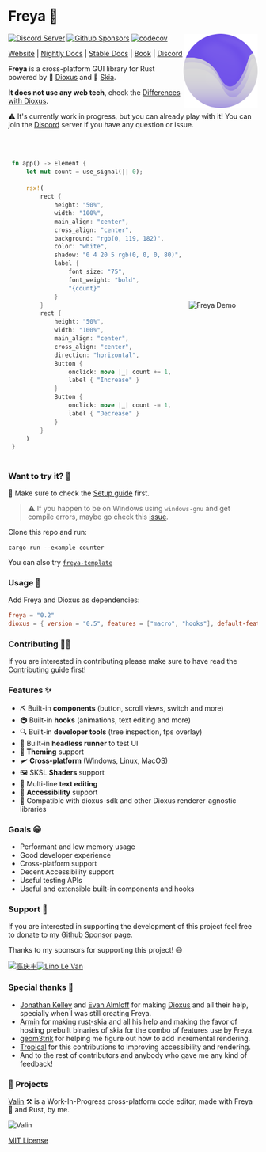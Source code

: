 # Freya 🦀

<a href="https://freyaui.dev/"><img align="right" src="logo.svg" alt="Freya logo" width="150"/></a>

[![Discord Server](https://img.shields.io/discord/1015005816094478347.svg?logo=discord&style=flat-square)](https://discord.gg/sYejxCdewG)
[![Github Sponsors](https://img.shields.io/github/sponsors/marc2332?style=social)](https://github.com/sponsors/marc2332)
[![codecov](https://codecov.io/github/marc2332/freya/branch/main/graph/badge.svg?token=APSGEC84B8)](https://codecov.io/github/marc2332/freya)

[Website](https://freyaui.dev) | [Nightly Docs](https://docs.freyaui.dev/freya) | [Stable Docs](https://docs.rs/freya/latest/freya) | [Book](https://book.freyaui.dev) | [Discord](https://discord.gg/sYejxCdewG)

**Freya** is a cross-platform GUI library for Rust powered by 🧬 [Dioxus](https://dioxuslabs.com) and 🎨 [Skia](https://skia.org/). 

**It does not use any web tech**, check the [Differences with Dioxus](https://book.freyaui.dev/differences_with_dioxus.html). 

⚠️ It's currently work in progress, but you can already play with it! You can join the [Discord](https://discord.gg/sYejxCdewG) server if you have any question or issue. 

<br/>

<table>
<tr>
<td style="border:hidden;">

```rust
fn app() -> Element {
    let mut count = use_signal(|| 0);

    rsx!(
        rect {
            height: "50%",
            width: "100%",
            main_align: "center",
            cross_align: "center",
            background: "rgb(0, 119, 182)",
            color: "white",
            shadow: "0 4 20 5 rgb(0, 0, 0, 80)",
            label {
                font_size: "75",
                font_weight: "bold",
                "{count}"
            }
        }
        rect {
            height: "50%",
            width: "100%",
            main_align: "center",
            cross_align: "center",
            direction: "horizontal",
            Button {
                onclick: move |_| count += 1,
                label { "Increase" }
            }
            Button {
                onclick: move |_| count -= 1,
                label { "Decrease" }
            }
        }
    )
}
```
</td>
<td style="border:hidden;">

![Freya Demo](https://github.com/marc2332/freya/assets/38158676/f81a95a2-7add-4dbe-9820-3d3b6b42f6e5)

</td>
</table>

### Want to try it? 🤔

👋 Make sure to check the [Setup guide](https://book.freyaui.dev/setup.html) first.

> ⚠️ If you happen to be on Windows using `windows-gnu` and get compile errors, maybe go check this [issue](https://github.com/marc2332/freya/issues/794).

Clone this repo and run:

```shell
cargo run --example counter
```

You can also try [`freya-template`](https://github.com/marc2332/freya-template)

### Usage 📜
Add Freya and Dioxus as dependencies:

```toml
freya = "0.2"
dioxus = { version = "0.5", features = ["macro", "hooks"], default-features = false }
```
### Contributing 🧙‍♂️

If you are interested in contributing please make sure to have read the [Contributing](CONTRIBUTING.md) guide first!

### Features ✨
- ⛏️ Built-in **components** (button, scroll views, switch and more) 
- 🚇 Built-in **hooks** (animations, text editing and more)
- 🔍 Built-in **developer tools** (tree inspection, fps overlay)
- 🧰 Built-in **headless runner** to test UI
- 🎨 **Theming** support
- 🛩️ **Cross-platform** (Windows, Linux, MacOS)
- 🖼️ SKSL **Shaders** support
- 📒 Multi-line **text editing**
- 🦾 **Accessibility** support
- 🧩 Compatible with dioxus-sdk and other Dioxus renderer-agnostic libraries

### Goals 😁
- Performant and low memory usage
- Good developer experience
- Cross-platform support
- Decent Accessibility support 
- Useful testing APIs
- Useful and extensible built-in components and hooks

### Support 🤗

If you are interested in supporting the development of this project feel free to donate to my [Github Sponsor](https://github.com/sponsors/marc2332/) page.

Thanks to my sponsors for supporting this project! 😄 

<!-- sponsors --><a href="https://github.com/piny4man"><img src="https:&#x2F;&#x2F;avatars.githubusercontent.com&#x2F;u&#x2F;8446285?u&#x3D;fd37db4dd9b4ba94dabe0bccc3a95ef2a35376ab&amp;v&#x3D;4" width="60px" alt="" /></a><a href="https://github.com/gqf2008"><img src="https:&#x2F;&#x2F;avatars.githubusercontent.com&#x2F;u&#x2F;2295878?v&#x3D;4" width="60px" alt="高庆丰" /></a><a href="https://github.com/lino-levan"><img src="https:&#x2F;&#x2F;avatars.githubusercontent.com&#x2F;u&#x2F;11367844?v&#x3D;4" width="60px" alt="Lino Le Van" /></a><!-- sponsors -->

### Special thanks 💪

- [Jonathan Kelley](https://github.com/jkelleyrtp) and [Evan Almloff](https://github.com/ealmloff) for making [Dioxus](https://dioxuslabs.com/) and all their help, specially when I was still creating Freya.
- [Armin](https://github.com/pragmatrix) for making [rust-skia](https://github.com/rust-skia/rust-skia/) and all his help and making the favor of hosting prebuilt binaries of skia for the combo of features use by Freya.
- [geom3trik](https://github.com/geom3trik) for helping me figure out how to add incremental rendering.
- [Tropical](https://github.com/Tropix126) for this contributions to improving accessibility and rendering.
- And to the rest of contributors and anybody who gave me any kind of feedback!

### 🤠 Projects

[Valin](https://github.com/marc2332/valin) ⚒️ is a Work-In-Progress cross-platform code editor, made with Freya 🦀 and Rust, by me.

![Valin](https://github.com/marc2332/valin/raw/main/demo.png)

[MIT License](./LICENSE.md)
